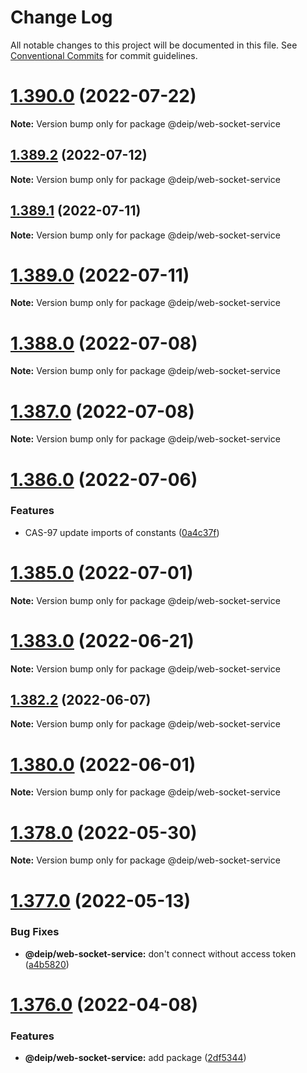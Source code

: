 # Change Log

All notable changes to this project will be documented in this file.
See [Conventional Commits](https://conventionalcommits.org) for commit guidelines.

# [1.390.0](https://github.com/DEIPworld/casimir-frontend/compare/v1.389.3...v1.390.0) (2022-07-22)

**Note:** Version bump only for package @deip/web-socket-service





## [1.389.2](https://github.com/DEIPworld/casimir-frontend/compare/v1.389.1...v1.389.2) (2022-07-12)

**Note:** Version bump only for package @deip/web-socket-service





## [1.389.1](https://github.com/DEIPworld/casimir-frontend/compare/v1.389.0...v1.389.1) (2022-07-11)

**Note:** Version bump only for package @deip/web-socket-service





# [1.389.0](https://github.com/DEIPworld/casimir-frontend/compare/v1.388.0...v1.389.0) (2022-07-11)

**Note:** Version bump only for package @deip/web-socket-service





# [1.388.0](https://github.com/DEIPworld/casimir-frontend/compare/v1.387.1...v1.388.0) (2022-07-08)

**Note:** Version bump only for package @deip/web-socket-service





# [1.387.0](https://github.com/DEIPworld/casimir-frontend/compare/v1.386.0...v1.387.0) (2022-07-08)

**Note:** Version bump only for package @deip/web-socket-service





# [1.386.0](https://github.com/DEIPworld/casimir-frontend/compare/v1.385.1...v1.386.0) (2022-07-06)


### Features

* CAS-97 update imports of constants ([0a4c37f](https://github.com/DEIPworld/casimir-frontend/commit/0a4c37f107e78a032940e9d172bb349f5376353e))





# [1.385.0](https://github.com/DEIPworld/casimir-frontend/compare/v1.384.0...v1.385.0) (2022-07-01)

**Note:** Version bump only for package @deip/web-socket-service





# [1.383.0](https://github.com/DEIPworld/casimir-frontend/compare/v1.382.2...v1.383.0) (2022-06-21)

**Note:** Version bump only for package @deip/web-socket-service





## [1.382.2](https://github.com/DEIPworld/casimir-frontend/compare/v1.382.1...v1.382.2) (2022-06-07)

**Note:** Version bump only for package @deip/web-socket-service





# [1.380.0](https://github.com/DEIPworld/casimir-frontend/compare/v1.379.0...v1.380.0) (2022-06-01)

**Note:** Version bump only for package @deip/web-socket-service





# [1.378.0](https://github.com/DEIPworld/casimir-frontend/compare/v1.377.0...v1.378.0) (2022-05-30)

**Note:** Version bump only for package @deip/web-socket-service





# [1.377.0](https://github.com/DEIPworld/casimir-frontend/compare/v1.376.0...v1.377.0) (2022-05-13)


### Bug Fixes

* **@deip/web-socket-service:** don't connect without access token ([a4b5820](https://github.com/DEIPworld/casimir-frontend/commit/a4b58203336e96c2133176e8837f58a812e2b083))





# [1.376.0](https://github.com/DEIPworld/casimir-frontend/compare/v1.375.1...v1.376.0) (2022-04-08)


### Features

* **@deip/web-socket-service:** add package ([2df5344](https://github.com/DEIPworld/casimir-frontend/commit/2df53442985f21f4f9f74c659bf8e9268ee51f7a))
